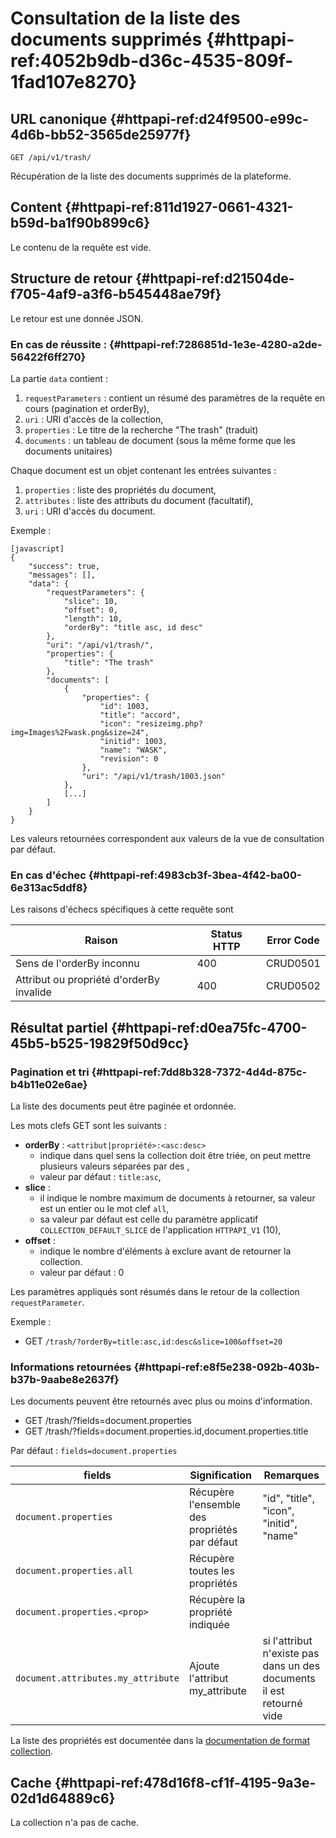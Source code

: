 # Consultation de la liste des documents supprimés {#httpapi-ref:4052b9db-d36c-4535-809f-1fad107e8270}

## URL canonique {#httpapi-ref:d24f9500-e99c-4d6b-bb52-3565de25977f}

    GET /api/v1/trash/

Récupération de la liste des documents supprimés de la plateforme.

## Content {#httpapi-ref:811d1927-0661-4321-b59d-ba1f90b899c6}

Le contenu de la requête est vide.

## Structure de retour {#httpapi-ref:d21504de-f705-4af9-a3f6-b545448ae79f}

Le retour est une donnée JSON.

### En cas de réussite : {#httpapi-ref:7286851d-1e3e-4280-a2de-56422f6ff270}

La partie `data` contient :

1.  `requestParameters` : contient un résumé des paramètres de la requête en cours (pagination et orderBy),
1.  `uri` : URI d'accès de la collection,
1.  `properties` : Le titre de la recherche "The trash" (traduit)
1.  `documents` : un tableau de document (sous la même forme que les documents unitaires)

Chaque document est un objet contenant les entrées suivantes :

1.  `properties` : liste des propriétés du document,
1.  `attributes` : liste des attributs du document (facultatif),
1.  `uri` : URI d'accès du document.

Exemple :

    [javascript]
    {
        "success": true,
        "messages": [],
        "data": {
            "requestParameters": {
                "slice": 10,
                "offset": 0,
                "length": 10,
                "orderBy": "title asc, id desc"
            },
            "uri": "/api/v1/trash/",
            "properties": {
                "title": "The trash"
            },
            "documents": [
                {
                    "properties": {
                        "id": 1003,
                        "title": "accord",
                        "icon": "resizeimg.php?img=Images%2Fwask.png&size=24",
                        "initid": 1003,
                        "name": "WASK",
                        "revision": 0
                    },
                    "uri": "/api/v1/trash/1003.json"
                },
                [...]
            ]
        }
    }

<span class="flag inline nota-bene"></span> Les valeurs retournées correspondent aux valeurs de la vue de consultation
par défaut.

### En cas d'échec {#httpapi-ref:4983cb3f-3bea-4f42-ba00-6e313ac5ddf8}

Les raisons d'échecs spécifiques à cette requête sont 

|                     Raison                     | Status HTTP | Error Code |
| ---------------------------------------------- | ----------- | ---------- |
| Sens de l'orderBy inconnu                      |         400 | CRUD0501   |
| Attribut ou propriété d'orderBy invalide       |         400 | CRUD0502   |

## Résultat partiel {#httpapi-ref:d0ea75fc-4700-45b5-b525-19829f50d9cc}

### Pagination et tri {#httpapi-ref:7dd8b328-7372-4d4d-875c-b4b11e02e6ae}

La liste des documents peut être paginée et ordonnée.

Les mots clefs GET sont les suivants :

* **orderBy** : `<attribut|propriété>:<asc:desc>`
  * indique dans quel sens la collection doit être triée, on peut mettre plusieurs valeurs séparées par des ,
  * valeur par défaut : `title:asc`,
* **slice** : 
  * il indique le nombre maximum de documents à retourner, sa valeur est un entier ou le mot clef `all`,
  * sa valeur par défaut est celle du paramètre applicatif `COLLECTION_DEFAULT_SLICE` de l'application `HTTPAPI_V1` (10),
* **offset** :
  * indique le nombre d'éléments à exclure avant de retourner la collection.
  * valeur par défaut : 0

<span class="flag inline nota-bene"></span> Les paramètres appliqués sont résumés dans le retour de la collection 
`requestParameter`.

Exemple : 

* GET `/trash/?orderBy=title:asc,id:desc&slice=100&offset=20`

### Informations retournées {#httpapi-ref:e8f5e238-092b-403b-b37b-9aabe8e2637f}

Les documents peuvent être retournés avec plus ou moins d'information.

* GET /trash/?fields=document.properties
* GET /trash/?fields=document.properties.id,document.properties.title

Par défaut : `fields=document.properties`

|           fields                   |                        Signification                         |                                                           Remarques                                                           |
| ---------------------------------- | ------------------------------------------------------------ | ----------------------------------------------------------------------------------------------------------------------------- |
| `document.properties`              | Récupère l'ensemble des propriétés par défaut                | "id", "title", "icon", "initid", "name"                                                                                       |
| `document.properties.all`          | Récupère toutes les propriétés                               |                                                                                                                               |
| `document.properties.<prop>`       | Récupère la propriété indiquée                               |                                                                                                                               |
| `document.attributes.my_attribute` | Ajoute l'attribut my_attribute                               |  si l'attribut n'existe pas dans un des documents il est retourné vide                                                        |

La liste des propriétés est documentée dans la [documentation de format collection][properties].

## Cache {#httpapi-ref:478d16f8-cf1f-4195-9a3e-02d1d64889c6}

La collection n'a pas de cache.

[properties]: http://docs.anakeen.com/dynacase/3.2/dynacase-doc-core-reference/website/book/core-ref:74ce9ce4-8e4e-42ee-a0df-415eb6897a81.html#core-ref:9ebcbfd6-d094-45ee-a993-9b221fb4d893